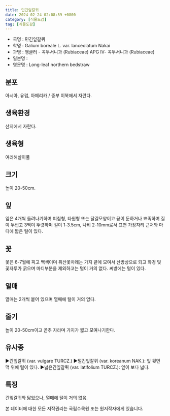```yaml
---
title: 민긴잎갈퀴
date: 2024-02-24 02:08:59 +0800
category: [식물도감]
tag: [식물도감]
---
```




- 국명 : 민긴잎갈퀴
- 학명 : Galium boreale L. var. lanceolatum Nakai
- 과명 : 앵글러 - 꼭두서니과 (Rubiaceae) APG Ⅳ- 꼭두서니과 (Rubiaceae)
- 일본명 : 
- 영문명 : Long-leaf northern bedstraw


## 분포
아시아, 유럽, 아메리카 / 중부 이북에서 자란다.
## 생육환경
산지에서 자란다.
## 생육형
여러해살이풀
## 크기
높이 20-50cm.
## 잎
잎은 4개씩 돌려나기하며 피침형, 타원형 또는 달걀모양이고 끝이 둔하거나 뾰족하며 질이 두껍고 3맥이 뚜렷하며 길이 1-3.5cm, 나비 2-10mm로서 표면 가장자리 근처와 마디에 짧은 털이 있다.
## 꽃
꽃은 6-7월에 피고 백색이며 취산꽃차례는 가지 끝에 모여서 산방상으로 되고 화경 및 꽃자루가 굵으며 마디부분을 제외하고는 털이 거의 없다. 씨방에는 털이 있다.
## 열매
열매는 2개씩 붙어 있으며 열매에 털이 거의 없다.
## 줄기
높이 20-50cm이고 곧추 자라며 가지가 짧고 모여나기한다.
## 유사종
▶긴잎갈퀴 (var. vulgare TURCZ.)▶털긴잎갈퀴 (var. koreanum NAK.): 잎 뒷면 맥 위에 털이 있다. ▶넓은긴잎갈퀴 (var. latifolium TURCZ.): 잎이 보다 넓다.
## 특징
긴잎갈퀴와 닮았으나, 열매에 털이 거의 없음.






본 데이터에 대한 모든 저작권리는 국립수목원 또는 원저작자에게 있습니다.
